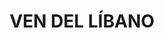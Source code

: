 ---
capo: 0
id: 166
lang: es-es
step: pre
subtitle: ''
tags:
- vin
- int
- pas
- pen
title: VEN DEL LÍBANO
---